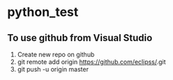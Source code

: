 # python_test

## To use github from Visual Studio
1. Create new repo on github 
2. git remote add origin https://github.com/eclipss/<repo>.git
3. git push -u origin master